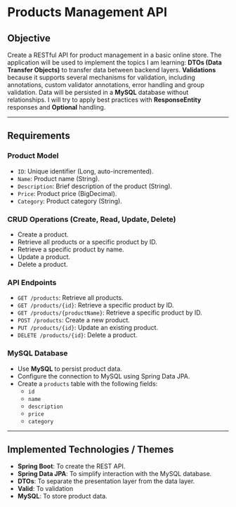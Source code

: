 # Products Management API 

## Objective
Create a RESTful API for product management in a basic online store. The application will be used to implement the topics I am learning:  **DTOs (Data Transfer Objects)** to transfer data between backend layers. **Validations** because it supports several mechanisms for validation, including annotations, custom validator annotations, error handling and group validation. Data will be persisted in a **MySQL** database without relationships.
I will try to apply best practices with **ResponseEntity** responses and **Optional** handling.

---

## Requirements

### Product Model
- `ID`: Unique identifier (Long, auto-incremented).
- `Name`: Product name (String).
- `Description`: Brief description of the product (String).
- `Price`: Product price (BigDecimal).
- `Category`: Product category (String).

### CRUD Operations (Create, Read, Update, Delete)
- Create a product.
- Retrieve all products or a specific product by ID.
- Retrieve a specific product by name.
- Update a product.
- Delete a product.


### API Endpoints
- `GET /products`: Retrieve all products.
- `GET /products/{id}`: Retrieve a specific product by ID.
- `GET /products/{productName}`: Retrieve a specific product by ID.
- `POST /products`: Create a new product.
- `PUT /products/{id}`: Update an existing product.
- `DELETE /products/{id}`: Delete a product.

### MySQL Database
- Use **MySQL** to persist product data.
- Configure the connection to MySQL using Spring Data JPA.
- Create a `products` table with the following fields:
    - `id`
    - `name`
    - `description`
    - `price`
    - `category`

---

## Implemented Technologies / Themes
- **Spring Boot**: To create the REST API.
- **Spring Data JPA**: To simplify interaction with the MySQL database.
- **DTOs**: To separate the presentation layer from the data layer.
- **Valid**: To validation
- **MySQL**: To store product data.



